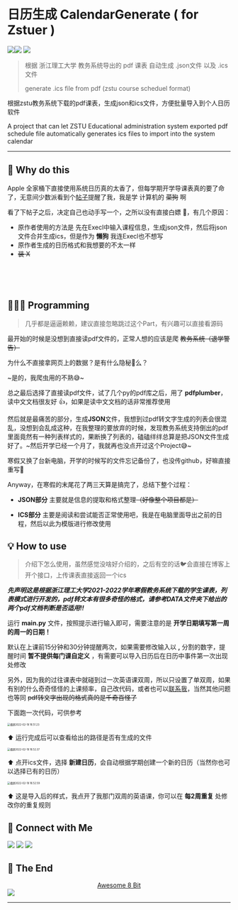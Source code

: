 # 日历生成 CalendarGenerate ( for Zstuer )

<img src="https://img.shields.io/badge/PDF2ICS-zstuer-orange?style=flat&logo=python"><img src ="https://img.shields.io/badge/For-MacOS-blue?style=flat&logo=apple"> <img src= "https://img.shields.io/badge/For-iOS-blue?style=flat&logo=apple">

> 根据 浙江理工大学 教务系统导出的 pdf 课表 自动生成 .json文件 以及 .ics 文件
>
> generate .ics file from pdf (zstu course scheduel format)

根据zstu教务系统下载的pdf课表，生成json和ics文件，方便批量导入到个人日历软件

A project that can let ZSTU Educational administration system exported pdf schedule file automatically generates ics files to import into the system calendar

---

## 🤔 Why do this

Apple 全家桶下直接使用系统日历真的太香了，但每学期开学导课表真的要了命了，无意间少数派看到个[帖子](https://sspai.com/post/39645)提醒了我，我是学 计算机的 ~~菜狗~~ 啊

看了下帖子之后，决定自己也动手写一个，之所以没有直接白嫖 🤲，有几个原因：

* 原作者使用的方法是 先在Execl中输入课程信息，生成json文件，然后将json文件合并生成ics，但是作为 **懒狗** 我连Execl也不想写
* 原作者生成的日历格式和我想要的不太一样 
* ~~装 X~~

</br>

</br>

</br>

## 👩🏻‍🔬 Programming

> 几乎都是逼逼赖赖，建议直接忽略跳过这个Part，有兴趣可以直接看源码

最开始的时候是没想到直接读pdf文件的，正常人想的应该是爬 ~~教务系统（退学警告）~~

为什么不直接拿网页上的数据？是有什么隐秘🔏么？

~是的，我爬虫用的不熟😅~



总之最后选择了直接读pdf文件，试了几个py的pdf库之后，用了 **pdfplumber**，读中文文档很友好 👍，如果是读中文文档的话非常推荐使用

然后就是最痛苦的部分，生成**JSON**文件，我想到过pdf转文字生成的列表会很混乱，没想到会乱成这种，在我整理的要放弃的时候，发现教务系统支持倒出的pdf里面竟然有一种列表样式的，果断换了列表的，磕磕绊绊总算是把JSON文件生成好了。~然后开学已经一个月了，我就再也没点开过这个Project😅~

寒假又换了台新电脑，开学的时候写的文件忘记备份了，也没传github，好嘛直接重写🥲



Anyway，在寒假的末尾花了两三天算是搞完了，总结下整个过程：

* **JSON部分** 主要就是信息的提取和格式整理~~（好像整个项目都是）~~ 

* **ICS部分** 主要是阅读和尝试能否正常使用吧，我是在电脑里面导出之前的日程，然后以此为模版进行修改使用







##  💡 How to use

> 介绍下怎么使用，虽然感觉没啥好介绍的，之后有空的话🐦会直接在博客上开个接口，上传课表直接返回一个ics

***先声明这是根据浙江理工大学2021-2022学年寒假教务系统下载的学生课表，列表模式进行开发的，pdf转文本有很多奇怪的格式，请参考DATA文件夹下给出的两个pdf文档判断是否适用‼️***



运行 **main.py** 文件，按照提示进行输入即可，需要注意的是 **开学日期填写第一周的周一的日期！**

默认在上课前15分钟和30分钟提醒两次，如果需要修改输入以 **,** 分割的数字，提醒时间 **暂不提供每门课自定义** ，有需要可以导入日历后在日历中事件第一次出现处修改

另外，因为我的过往课表中就碰到过一次英语课双周，所以只设置了单双周，如果有别的什么奇奇怪怪的上课频率，自己改代码，或者也可以[联系我](#jump)，当然其他问题也等同 ~~pdf转文字出现的格式真的是千奇百怪了~~



下面跑一次代码，可供参考

<img src="https://github.com/FreanJa/CalendarGenerate/data/pic/202202181653293.png" alt="截屏2022-02-18 16.51.23" style="zoom:40%;" />

⬆️ 运行完成后可以查看给出的路径是否有生成的文件



<img src="https://github.com/FreanJa/CalendarGenerate/data/pic/202202181654921.png" alt="截屏2022-02-18 16.52.37" style="zoom:40%;" />

⬆️ 点开ics文件，选择 **新建日历**，会自动根据学期创建一个新的日历（当然你也可以选择已有的日历）



<img src="https://github.com/FreanJa/CalendarGenerate/data/pic/202202181656614.png" alt="截屏2022-02-18 16.52.59" style="zoom:40%;" />

⬆️ 这是导入后的样式，我点开了我那门双周的英语课，你可以在 **每2周重复** 处修改你的重复规则







<span id="jump"></span>

## 🤝 Connect with Me

[<img src="https://img.shields.io/badge/MyBlog-blog.freanja.cn-critical?style=flat&logo=about.me&logoColor=3498db">](https://blog.freanja.cn) [<img src="https://img.shields.io/badge/Email-freanja.l@gmail.com-critical?style=flat&logo=Gmail&logoColor=3498db">](mailto:freanja.l@gamil.com) [<img src="https://img.shields.io/badge/Github-blog.freanja.cn-critical?style=flat&logo=github&logoColor=3498db">](https://www.github.com/freanja)







##  💫 The End

<center><a href="https://www.tumblr.com/blog/view/1041uuu">Awesome 8 Bit</a></center>

<img src="https://pic.freanja.cn/images/2022/02/18/tumblr_fd1f4b85160a4cdd83c0a23d17ca6029_8b2a21fc_500.gif">

-----

